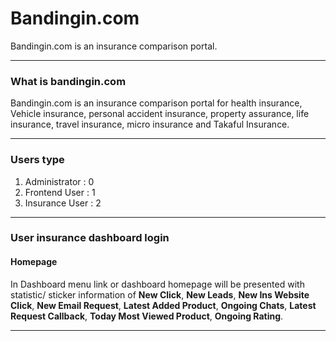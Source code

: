 # Bandingin.com 

Bandingin.com is an insurance comparison portal.

---

### What is bandingin.com

Bandingin.com is an insurance comparison portal for health insurance, Vehicle insurance, personal accident insurance, property assurance, life insurance, travel insurance, micro insurance and Takaful Insurance.

---

### Users type

1. Administrator  : 0
2. Frontend User  : 1
3. Insurance User : 2

---

### User insurance dashboard login

#### Homepage

In Dashboard menu link or dashboard homepage will be presented with statistic/ sticker information of 
__New Click__, __New Leads__, __New Ins Website Click__, __New Email Request__, __Latest Added Product__, __Ongoing Chats__, __Latest Request Callback__, __Today Most Viewed Product__, __Ongoing Rating__.

---